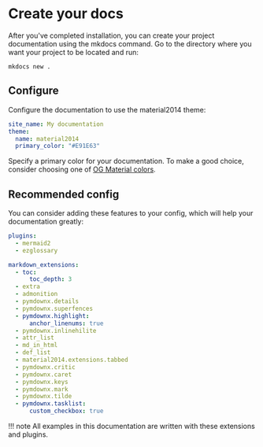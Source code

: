 # Create your docs

After you've completed installation, you can create your project documentation 
using the mkdocs command. Go to the directory where you want your project 
to be located and run:

```shell
mkdocs new .
```

## Configure

Configure the documentation to use the material2014 theme:

```yml
site_name: My documentation
theme:
  name: material2014
  primary_color: "#E91E63"
```

Specify a primary color for your documentation. To make a good
choice, consider choosing one of 
[OG Material colors](https://m1.material.io/style/color.html#color-color-palette).

## Recommended config

You can consider adding these features to your config, which will help
your documentation greatly:

```yml
plugins:
  - mermaid2
  - ezglossary

markdown_extensions:
  - toc:
      toc_depth: 3
  - extra
  - admonition
  - pymdownx.details
  - pymdownx.superfences
  - pymdownx.highlight:
      anchor_linenums: true
  - pymdownx.inlinehilite
  - attr_list
  - md_in_html
  - def_list
  - material2014.extensions.tabbed
  - pymdownx.critic
  - pymdownx.caret
  - pymdownx.keys
  - pymdownx.mark
  - pymdownx.tilde
  - pymdownx.tasklist:
      custom_checkbox: true
```

!!! note
    All examples in this documentation are written with these extensions and plugins.
